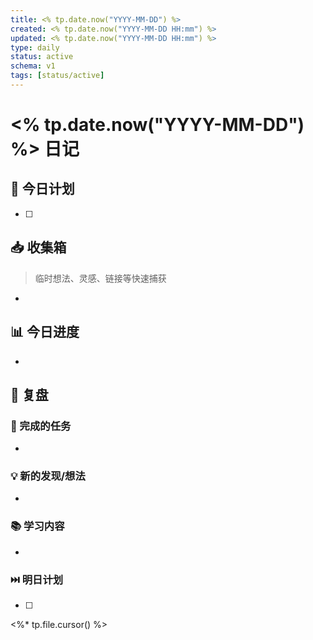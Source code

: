 ```yaml
---
title: <% tp.date.now("YYYY-MM-DD") %>
created: <% tp.date.now("YYYY-MM-DD HH:mm") %>
updated: <% tp.date.now("YYYY-MM-DD HH:mm") %>
type: daily
status: active
schema: v1
tags: [status/active]
---
```


# <% tp.date.now("YYYY-MM-DD") %> 日记

## 📝 今日计划

- [ ] 

## 📥 收集箱

> 临时想法、灵感、链接等快速捕获

- 

## 📊 今日进度

- 

## 🔄 复盘

### 🎯 完成的任务

- 

### 💡 新的发现/想法

- 

### 📚 学习内容

- 

### ⏭️ 明日计划

- [ ] 

<%* tp.file.cursor() %> 